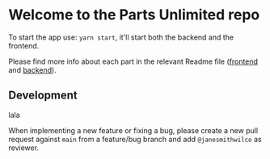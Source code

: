 # Welcome to the Parts Unlimited repo

To start the app use: `yarn start`, it'll start both the backend and the frontend.

Please find more info about each part in the relevant Readme file ([frontend](frontend/readme.md) and [backend](backend/README.md)).

## Development
lala

When implementing a new feature or fixing a bug, please create a new pull request against `main` from a feature/bug branch and add `@janesmithwilco` as reviewer.
